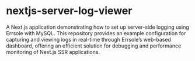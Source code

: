 # nextjs-server-log-viewer
A Next.js application demonstrating how to set up server-side logging using Errsole with MySQL. This repository provides an example configuration for capturing and viewing logs in real-time through Errsole’s web-based dashboard, offering an efficient solution for debugging and performance monitoring of Next.js SSR applications.
